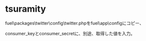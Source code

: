 tsuramity
=========

fuel\packages\twitter\config\twitter.phpをfuel\app\configにコピー、

consumer_keyとconsumer_secretに、別途、取得した値を入力。
